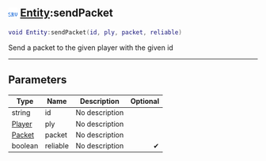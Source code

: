 ## ![server](../../.gitbook/assets/server.png) [Entity](./readme/entity.md):sendPacket

```lua
void Entity:sendPacket(id, ply, packet, reliable)
```

Send a packet to the given player with the given id

------
## Parameters

| Type   | Name | Description | Optional |
| ------ | ---- | ----------- | -------: |
| string | id | No description |  |
| [Player](./readme/player.md) | ply | No description |  |
| [Packet](./readme/packet.md) | packet | No description |  |
| boolean | reliable | No description | ✔ |

